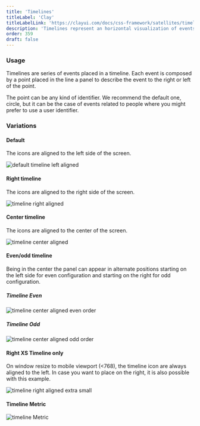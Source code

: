 ```yaml
---
title: 'Timelines'
titleLabel: 'Clay'
titleLabelLink: 'https://clayui.com/docs/css-framework/satellites/timelines.html'
description: 'Timelines represent an horizontal visualization of events along the time.'
order: 359
draft: false
---
```


### Usage

Timelines are series of events placed in a timeline. Each event is composed by a point placed in the line a panel to describe the event to the right or left of the point.

The point can be any kind of identifier. We recommend the default one, circle, but it can be the case of events related to people where you might prefer to use a user identifier.

### Variations

#### Default

The icons are aligned to the left side of the screen.

![default timeline left aligned](/images/lexicon/TimelineDefault.jpg)

#### Right timeline

The icons are aligned to the right side of the screen.

![timeline right aligned](/images/lexicon/TimelineRightNew.jpg)

#### Center timeline

The icons are aligned to the center of the screen.

![timeline center aligned](/images/lexicon/TimelineCenter.jpg)

#### Even/odd timeline

Being in the center the panel can appear in alternate positions starting on the left side for even configuration and starting on the right for odd configuration.

##### **Timeline Even**

![timeline center aligned even order](/images/lexicon/TimelineCenterEven.jpg)

##### **Timeline Odd**

![timeline center aligned odd order](/images/lexicon/TimelineCenterOdd.jpg)

#### Right XS Timeline only

On window resize to mobile viewport (<768), the timeline icon are always aligned to the left. In case you want to place on the right, it is also possible with this example.

![timeline right aligned extra small ](/images/lexicon/TimelineCenterRightXSOnly.jpg)

#### Timeline Metric

![timeline Metric ](/images/lexicon/timelineMetrics.jpg)
